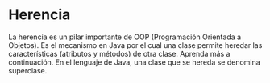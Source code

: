 # Herencia
La herencia es un pilar importante de OOP (Programación Orientada a Objetos). Es el mecanismo en Java por el cual una clase permite heredar las características (atributos y métodos) de otra clase. Aprenda más a continuación. En el lenguaje de Java, una clase que se hereda se denomina superclase.
